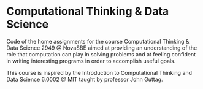 <h1> Computational Thinking & Data Science </h1> 

Code of the home assignments for the course Computational Thinking & Data Science 2949 @ NovaSBE aimed at providing an understanding of the
role that computation can play in solving problems and at feeling confident in writing interesting programs in order to accomplish useful goals.

This course is inspired by the Introduction to Computational Thinking and Data Science 6.0002 @ MIT taught by professor John Guttag. 
